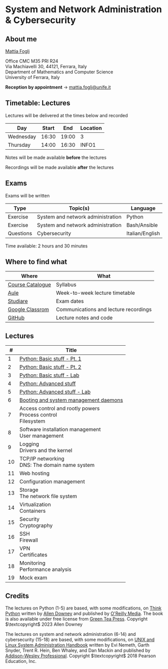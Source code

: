 # System and Network Administration & Cybersecurity

## About me

[Mattia Fogli](https://docente.unife.it/mattia.fogli)

Office CMC M35 PRI R24 \
Via Machiavelli 30, 44121, Ferrara, Italy \
Department of Mathematics and Computer Science \
University of Ferrara, Italy

**Reception by appointment** $\rightarrow$ mattia.fogli@unife.it

## Timetable: Lectures

Lectures will be delivered at the times below and recorded

| Day       | Start | End   | Location |
| --------- | ----- | ----- | -------- |
| Wednesday | 16:30 | 19:00 | 3        |
| Thursday  | 14:00 | 16:30 | INFO1    |

Notes will be made available **before** the lectures

Recordings will be made available **after** the lectures

## Exams

Exams will be written

| Type      | Topic(s)                          | Language        |
| --------- | --------------------------------- | --------------- |
| Exercise  | System and network administration | Python          |
| Exercise  | System and network administration | Bash/Ansible    |
| Questions | Cybersecurity                     | Italian/English |

Time available: 2 hours and 30 minutes

## Where to find what

| Where                                                                                                                                                                                                                                                                                                                                        | What                                  |
| -------------------------------------------------------------------------------------------------------------------------------------------------------------------------------------------------------------------------------------------------------------------------------------------------------------------------------------------- | ------------------------------------- |
| [Course Catalogue](https://unife.coursecatalogue.cineca.it/insegnamenti/2024/51959/2016/9999/10431?coorte=2022&schemaid=11854)                                                                                                                                                                                                               | Syllabus                              |
| [Aule](https://aule.unife.it/AgendaStudenti/index.php?view=easycourse&form-type=docente&include=docente&anno=2024&docente=027972&visualizzazione_orario=cal&date=24-02-2025&periodo_didattico=&_lang=it&list=&week_grid_type=-1&ar_codes_=&ar_select_=&col_cells=0&empty_box=0&only_grid=0&highlighted_date=0&all_events=0&faculty_group=0#) | Week-to-week lecture timetable        |
| [Studiare](https://studiare.unife.it/ListaAppelliOfferta.do)                                                                                                                                                                                                                                                                                 | Exam dates                            |
| [Google Classrom](https://classroom.google.com/c/NjgxMTY1MDQyNTk4?cjc=pkuagdo)                                                                                                                                                                                                                                                               | Communications and lecture recordings |
| [GitHub](https://github.com/fglmtt/admin)                                                                                                                                                                                                                                                                                                    | Lecture notes and code                |

## Lectures

| #   | Title                                                                                            |
| --- | ------------------------------------------------------------------------------------------------ |
| 1   | [Python: Basic stuff - Pt. 1](lectures/1-python-basic-stuff-pt1.md)                              |
| 2   | [Python: Basic stuff - Pt. 2](lectures/2-python-basic-stuff-pt2.md)                              |
| 3   | [Python: Basic stuff - Lab](lectures/3-python-basic-stuff-lab.md)                                |
| 4   | [Python: Advanced stuff](lectures/4-python-advanced-stuff.md)                                    |
| 5   | [Python: Advanced stuff - Lab](lectures/5-python-advanced-stuff-lab.md)                          |
| 6   | [Booting and system management daemons](lectures/6-booting-and-system-management-daemons.md)<br> |
| 7   | Access control and rootly powers<br>Process control<br>Filesystem                                |
| 8   | Software installation management<br>User management                                              |
| 9   | Logging<br>Drivers and the kernel                                                                |
| 10  | TCP/IP networking<br>DNS: The domain name system                                                 |
| 11  | Web hosting                                                                                      |
| 12  | Configuration management                                                                         |
| 13  | Storage<br>The network file system                                                               |
| 14  | Virtualization<br>Containers                                                                     |
| 15  | Security<br>Cryptography                                                                         |
| 16  | SSH<br>Firewall                                                                                  |
| 17  | VPN<br>Certificates                                                                              |
| 18  | Monitoring<br>Performance analysis                                                               |
| 19  | Mock exam                                                                                        |

## Credits

The lectures on Python (1-5) are based, with some modifications, on [Think Python](https://allendowney.github.io/ThinkPython/) written by [Allen Downey](https://www.allendowney.com/wp/) and published by [O'Reilly Media](https://www.oreilly.com/library/view/think-python-3rd/9781098155421/). The book is also available under free license from [Green Tea Press](https://greenteapress.com/wp/think-python-3rd-edition/). Copyright $\textcopyright$ 2023 Allen Downey 

The lectures on system and network administration (6-14) and cybersecurity (15-18) are based, with some modifications, on [UNIX and Linux System Administration Handbook](https://www.admin.com/) written by Evi Nemeth, Garth Snyder, Trent R. Hein, Ben Whaley, and Dan Mackin and published by [Addison-Wesley Professional](https://www.informit.com/store/unix-and-linux-system-administration-handbook-9780134277554). Copyright $\textcopyright$ 2018 Pearson Education, Inc.

